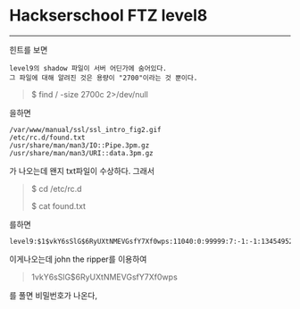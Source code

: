 # Hackserschool FTZ level8
---
힌트를 보면
~~~
level9의 shadow 파일이 서버 어딘가에 숨어있다.
그 파일에 대해 알려진 것은 용량이 "2700"이라는 것 뿐이다.
~~~
>$ find / -size 2700c 2>/dev/null

을하면 
~~~
/var/www/manual/ssl/ssl_intro_fig2.gif
/etc/rc.d/found.txt
/usr/share/man/man3/IO::Pipe.3pm.gz
/usr/share/man/man3/URI::data.3pm.gz
~~~
가 나오는데 
왠지 txt파일이 수상하다. 그래서 
> $ cd /etc/rc.d
>
> $ cat found.txt

를하면

~~~
level9:$1$vkY6sSlG$6RyUXtNMEVGsfY7Xf0wps:11040:0:99999:7:-1:-1:134549524
~~~
이게나오는데 john the ripper를 이용하여 
>$1$vkY6sSlG$6RyUXtNMEVGsfY7Xf0wps

를 풀면 비밀번호가 나온다,